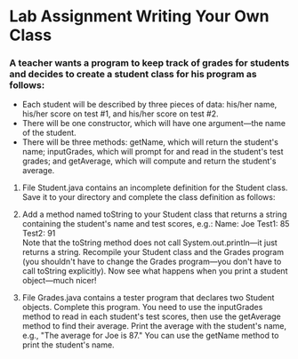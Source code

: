 # Lab Assignment Writing Your Own Class

### A teacher wants a program to keep track of grades for students and decides to create a student class for his program as follows: 

* Each student will be described by three pieces of data: his/her name, his/her score on test #1, and his/her score on test #2. 
* There will be one constructor, which will have one argument—the name of the student. 
* There will be three methods: getName, which will return the student's name; inputGrades, which will prompt for and read in the student's test grades; and getAverage, which will compute and return the student's average. 

1. File Student.java contains an incomplete definition for the Student class. Save it to your directory and complete the class definition as follows: 

2. Add a method named toString to your Student class that returns a string containing the student's name and test scores, e.g.:  Name: Joe  Test1: 85  Test2: 91  
   Note that the toString method does not call System.out.println—it just returns a string. Recompile your Student class and the Grades program (you shouldn't have to change the Grades program—you don't have to call toString explicitly). Now see what happens when you print a student object—much nicer! 

3. File Grades.java contains a tester program that declares two Student objects. Complete this program. You need to use the inputGrades method to read in each student's test scores, then use the getAverage method to find their average. Print the average with the student's name, e.g., "The average for Joe is 87." You can use the  getName method to print the student's name. 